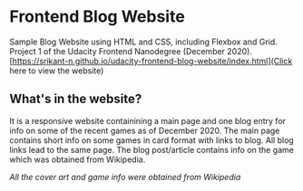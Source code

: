 # Frontend Blog Website
Sample Blog Website using HTML and CSS, including Flexbox and Grid. 
Project 1 of the Udacity Frontend Nanodegree (December 2020).
[https://srikant-n.github.io/udacity-frontend-blog-website/index.html](Click here to view the website)

## What's in the website?
It is a responsive website containining a main page and one blog entry for info on some of the recent games as of December 2020.
The main page contains short info on some games in card format with links to blog. All blog links lead to the same page.
The blog post/article contains info on the game which was obtained from Wikipedia.

*All the cover art and game info were obtained from Wikipedia*
